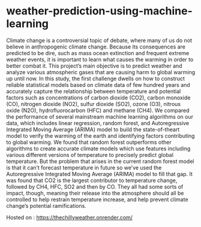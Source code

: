# weather-prediction-using-machine-learning
Climate change is a controversial topic of debate, where many of us do not believe in anthropogenic climate change. Because its consequences are predicted to be dire, such as mass ocean extinction and frequent extreme weather events, it is important to learn what causes the warming in order to better combat it. This project’s main objective is to predict weather and analyze various atmospheric gases that are causing harm to global warming up until now. In this study, the first challenge dwells on how to construct reliable statistical models based on climate data of few hundred years and accurately capture the relationship between temperature and potential factors such as concentrations of carbon dioxide (CO2), carbon monoxide (CO), nitrogen dioxide (NO2), sulfur dioxide (SO2), ozone (O3), nitrous oxide (N2O), hydrofluorocarbon (HFC) and methane (CH4). We compared the performance of several mainstream machine learning algorithms on our data, which includes linear regression, random forest, and Autoregressive Integrated Moving Average (ARIMA) model to build the state-of-theart model to verify the warming of the earth and identifying factors contributing to global warming. We found that random forest outperforms other algorithms to create accurate climate models which use features including various different versions of temperature to precisely predict global temperature. But the problem that arises in the current random forest model is that it can’t forecast temperature in future so we’ve used the Autoregressive Integrated Moving Average (ARIMA) model to fill that gap. It was found that CO2 is the largest contributor to temperature change, followed by CH4, HFC, SO2 and then by CO. They all had some sorts of impact, though, meaning their release into the atmosphere should all be controlled to help restrain temperature increase, and help prevent climate change’s potential ramifications.


Hosted on : https://thechillyweather.onrender.com/
